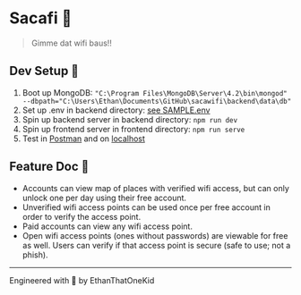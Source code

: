 # Sacafi 🥡
> Gimme dat wifi baus!!

## Dev Setup 🥾
1. Boot up MongoDB: `"C:\Program Files\MongoDB\Server\4.2\bin\mongod" --dbpath="C:\Users\Ethan\Documents\GitHub\sacawifi\backend\data\db"`
1. Set up .env in backend directory: [see SAMPLE.env](https://glitch.com/edit/#!/remix/realworld)
1. Spin up backend server in backend directory: `npm run dev`
1. Spin up frontend server in frontend directory: `npm run serve`
1. Test in [Postman](https://github.com/gothinkster/realworld/blob/master/api/Conduit.postman_collection.json) and on [localhost](http://localhost:8080)

## Feature Doc 🐾
* Accounts can view map of places with verified wifi access, but can only unlock one per day using their free account.
* Unverified wifi access points can be used once per free account in order to verify the access point.
* Paid accounts can view any wifi access point.
* Open wifi access points (ones without passwords) are viewable for free as well. Users can verify if that access point is secure (safe to use; not a phish).

---

Engineered with 💖 by EthanThatOneKid